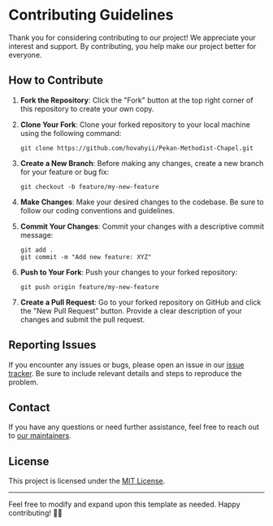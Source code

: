 
# Contributing Guidelines

Thank you for considering contributing to our project! We appreciate your interest and support. By contributing, you help make our project better for everyone.

## How to Contribute

1. **Fork the Repository**: Click the "Fork" button at the top right corner of this repository to create your own copy.

2. **Clone Your Fork**: Clone your forked repository to your local machine using the following command:
   ```
   git clone https://github.com/hovahyii/Pekan-Methodist-Chapel.git
   ```

3. **Create a New Branch**: Before making any changes, create a new branch for your feature or bug fix:
   ```
   git checkout -b feature/my-new-feature
   ```

4. **Make Changes**: Make your desired changes to the codebase. Be sure to follow our coding conventions and guidelines.

5. **Commit Your Changes**: Commit your changes with a descriptive commit message:
   ```
   git add .
   git commit -m "Add new feature: XYZ"
   ```

6. **Push to Your Fork**: Push your changes to your forked repository:
   ```
   git push origin feature/my-new-feature
   ```

7. **Create a Pull Request**: Go to your forked repository on GitHub and click the "New Pull Request" button. Provide a clear description of your changes and submit the pull request.


## Reporting Issues

If you encounter any issues or bugs, please open an issue in our [issue tracker](https://github.com/hovahyii/Pekan-Methodist-Chapel/issues). Be sure to include relevant details and steps to reproduce the problem.

## Contact

If you have any questions or need further assistance, feel free to reach out to [our maintainers](https://github.com/hovahyii).

## License

This project is licensed under the [MIT License](LICENSE).

---

Feel free to modify and expand upon this template as needed. Happy contributing! 🙌🎉